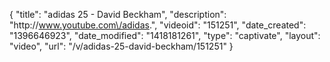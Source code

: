 {
    "title": "adidas 25 - David Beckham",
    "description": "http:\/\/www.youtube.com\/adidas.",
    "videoid": "151251",
    "date_created": "1396646923",
    "date_modified": "1418181261",
    "type": "captivate",
    "layout": "video",
    "url": "\/v\/adidas-25-david-beckham\/151251"
}